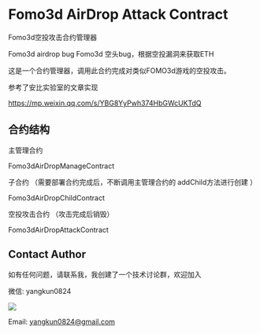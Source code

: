 # Fomo3d AirDrop Attack Contract

Fomo3d空投攻击合约管理器

Fomo3d airdrop bug
Fomo3d 空头bug，根据空投漏洞来获取ETH

这是一个合约管理器，调用此合约完成对类似FOMO3d游戏的空投攻击。

参考了安比实验室的文章实现  

https://mp.weixin.qq.com/s/YBG8YyPwh374HbGWcUKTdQ

## 合约结构

主管理合约  

Fomo3dAirDropManageContract

子合约 （需要部署合约完成后，不断调用主管理合约的 addChild方法进行创建 ） 

Fomo3dAirDropChildContract

空投攻击合约 （攻击完成后销毁）  

Fomo3dAirDropAttackContract


## Contact Author

如有任何问题，请联系我，我创建了一个技术讨论群，欢迎加入

微信: yangkun0824  

![](https://github.com/yangkun0824/Fomo3d_AirDrop_Attack_Contract/blob/master/wechat.jpeg)

Email: yangkun0824@gmail.com
